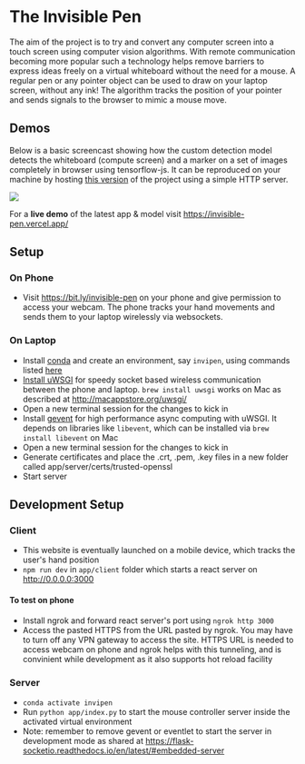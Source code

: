 # The Invisible Pen

The aim of the project is to try and convert any computer screen into a touch screen using computer vision algorithms. With remote communication becoming more popular such a technology helps remove barriers to express ideas freely on a virtual whiteboard without the need for a mouse. A regular pen or any pointer object can be used to draw on your laptop screen, without any ink! The algorithm tracks the position of your pointer and sends signals to the browser to mimic a mouse move.

## Demos

Below is a basic screencast showing how the custom detection model detects the whiteboard (compute screen) and a marker on a set of images completely in browser using tensorflow-js. It can be reproduced on your machine by hosting [this version](https://github.com/Nithanaroy/invisible_pen/blob/0853ec31644213fd57a40fa03ff28e35ea2199da/static-wb-detection.html) of the project using a simple HTTP server.

<a href="https://youtu.be/nt8XFkXnr5w" target="_blank"><img src="https://i.imgur.com/2zHNkgM.jpg"/></a>

For a **live demo** of the latest app & model visit https://invisible-pen.vercel.app/

## Setup

### On Phone
- Visit https://bit.ly/invisible-pen on your phone and give permission to access your webcam. The phone tracks your hand movements and sends them to your laptop wirelessly via websockets.

### On Laptop
- Install [conda](https://docs.conda.io/projects/conda/en/latest/user-guide/install/) and create an environment, say `invipen`, using commands listed [here](https://docs.conda.io/projects/conda/en/latest/user-guide/tasks/manage-environments.html#creating-an-environment-from-an-environment-yml-file)
- [Install uWSGI](https://uwsgi-docs.readthedocs.io/en/latest/Install.html) for speedy socket based wireless communication between the phone and laptop. `brew install uwsgi` works on Mac as described at http://macappstore.org/uwsgi/ 
- Open a new terminal session for the changes to kick in
- Install [gevent](https://uwsgi-docs.readthedocs.io/en/latest/Gevent.html) for high performance async computing with uWSGI. It depends on libraries like `libevent`, which can be installed via `brew install libevent` on Mac
- Open a new terminal session for the changes to kick in
- Generate certificates and place the .crt, .pem, .key files in a new folder called app/server/certs/trusted-openssl
- Start server

## Development Setup

### Client
- This website is eventually launched on a mobile device, which tracks the user's hand position
- `npm run dev` in `app/client` folder which starts a react server on http://0.0.0.0:3000

#### To test on phone
- Install ngrok and forward react server's port using `ngrok http 3000`
- Access the pasted HTTPS from the URL pasted by ngrok. You may have to turn off any VPN gateway to access the site. HTTPS URL is needed to access webcam on phone and ngrok helps with this tunneling, and is convinient while development as it also supports hot reload facility

### Server
- `conda activate invipen`
- Run `python app/index.py` to start the mouse controller server inside the activated virtual environment
- Note: remember to remove gevent or eventlet to start the server in development mode as shared at https://flask-socketio.readthedocs.io/en/latest/#embedded-server